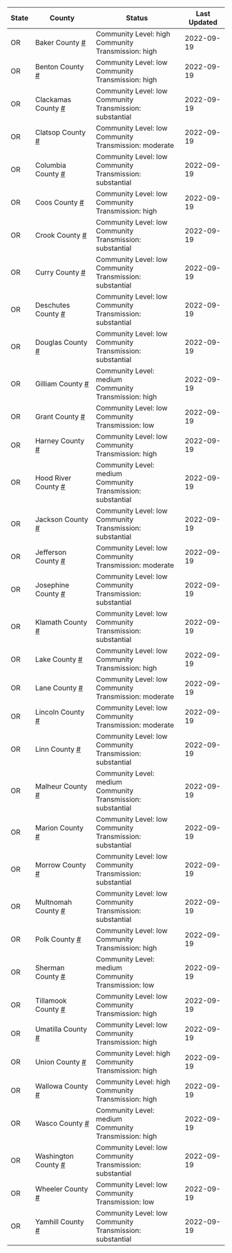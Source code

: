 State | County | Status | Last Updated
--- | --- | --- | --- 
OR | Baker County <a href="#baker_county">#</a> | <a name="baker_county"></a>Community Level: high<br/>Community Transmission: high | 2022-09-19
OR | Benton County <a href="#benton_county">#</a> | <a name="benton_county"></a>Community Level: low<br/>Community Transmission: high | 2022-09-19
OR | Clackamas County <a href="#clackamas_county">#</a> | <a name="clackamas_county"></a>Community Level: low<br/>Community Transmission: substantial | 2022-09-19
OR | Clatsop County <a href="#clatsop_county">#</a> | <a name="clatsop_county"></a>Community Level: low<br/>Community Transmission: moderate | 2022-09-19
OR | Columbia County <a href="#columbia_county">#</a> | <a name="columbia_county"></a>Community Level: low<br/>Community Transmission: substantial | 2022-09-19
OR | Coos County <a href="#coos_county">#</a> | <a name="coos_county"></a>Community Level: low<br/>Community Transmission: high | 2022-09-19
OR | Crook County <a href="#crook_county">#</a> | <a name="crook_county"></a>Community Level: low<br/>Community Transmission: substantial | 2022-09-19
OR | Curry County <a href="#curry_county">#</a> | <a name="curry_county"></a>Community Level: low<br/>Community Transmission: substantial | 2022-09-19
OR | Deschutes County <a href="#deschutes_county">#</a> | <a name="deschutes_county"></a>Community Level: low<br/>Community Transmission: substantial | 2022-09-19
OR | Douglas County <a href="#douglas_county">#</a> | <a name="douglas_county"></a>Community Level: low<br/>Community Transmission: substantial | 2022-09-19
OR | Gilliam County <a href="#gilliam_county">#</a> | <a name="gilliam_county"></a>Community Level: medium<br/>Community Transmission: high | 2022-09-19
OR | Grant County <a href="#grant_county">#</a> | <a name="grant_county"></a>Community Level: low<br/>Community Transmission: low | 2022-09-19
OR | Harney County <a href="#harney_county">#</a> | <a name="harney_county"></a>Community Level: low<br/>Community Transmission: high | 2022-09-19
OR | Hood River County <a href="#hood_river_county">#</a> | <a name="hood_river_county"></a>Community Level: medium<br/>Community Transmission: substantial | 2022-09-19
OR | Jackson County <a href="#jackson_county">#</a> | <a name="jackson_county"></a>Community Level: low<br/>Community Transmission: substantial | 2022-09-19
OR | Jefferson County <a href="#jefferson_county">#</a> | <a name="jefferson_county"></a>Community Level: low<br/>Community Transmission: moderate | 2022-09-19
OR | Josephine County <a href="#josephine_county">#</a> | <a name="josephine_county"></a>Community Level: low<br/>Community Transmission: substantial | 2022-09-19
OR | Klamath County <a href="#klamath_county">#</a> | <a name="klamath_county"></a>Community Level: low<br/>Community Transmission: substantial | 2022-09-19
OR | Lake County <a href="#lake_county">#</a> | <a name="lake_county"></a>Community Level: low<br/>Community Transmission: high | 2022-09-19
OR | Lane County <a href="#lane_county">#</a> | <a name="lane_county"></a>Community Level: low<br/>Community Transmission: moderate | 2022-09-19
OR | Lincoln County <a href="#lincoln_county">#</a> | <a name="lincoln_county"></a>Community Level: low<br/>Community Transmission: moderate | 2022-09-19
OR | Linn County <a href="#linn_county">#</a> | <a name="linn_county"></a>Community Level: low<br/>Community Transmission: substantial | 2022-09-19
OR | Malheur County <a href="#malheur_county">#</a> | <a name="malheur_county"></a>Community Level: medium<br/>Community Transmission: substantial | 2022-09-19
OR | Marion County <a href="#marion_county">#</a> | <a name="marion_county"></a>Community Level: low<br/>Community Transmission: substantial | 2022-09-19
OR | Morrow County <a href="#morrow_county">#</a> | <a name="morrow_county"></a>Community Level: low<br/>Community Transmission: substantial | 2022-09-19
OR | Multnomah County <a href="#multnomah_county">#</a> | <a name="multnomah_county"></a>Community Level: low<br/>Community Transmission: substantial | 2022-09-19
OR | Polk County <a href="#polk_county">#</a> | <a name="polk_county"></a>Community Level: low<br/>Community Transmission: high | 2022-09-19
OR | Sherman County <a href="#sherman_county">#</a> | <a name="sherman_county"></a>Community Level: medium<br/>Community Transmission: low | 2022-09-19
OR | Tillamook County <a href="#tillamook_county">#</a> | <a name="tillamook_county"></a>Community Level: low<br/>Community Transmission: high | 2022-09-19
OR | Umatilla County <a href="#umatilla_county">#</a> | <a name="umatilla_county"></a>Community Level: low<br/>Community Transmission: high | 2022-09-19
OR | Union County <a href="#union_county">#</a> | <a name="union_county"></a>Community Level: high<br/>Community Transmission: high | 2022-09-19
OR | Wallowa County <a href="#wallowa_county">#</a> | <a name="wallowa_county"></a>Community Level: high<br/>Community Transmission: high | 2022-09-19
OR | Wasco County <a href="#wasco_county">#</a> | <a name="wasco_county"></a>Community Level: medium<br/>Community Transmission: high | 2022-09-19
OR | Washington County <a href="#washington_county">#</a> | <a name="washington_county"></a>Community Level: low<br/>Community Transmission: substantial | 2022-09-19
OR | Wheeler County <a href="#wheeler_county">#</a> | <a name="wheeler_county"></a>Community Level: low<br/>Community Transmission: low | 2022-09-19
OR | Yamhill County <a href="#yamhill_county">#</a> | <a name="yamhill_county"></a>Community Level: low<br/>Community Transmission: substantial | 2022-09-19
